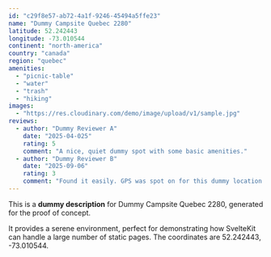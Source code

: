 ```yaml
---
id: "c29f8e57-ab72-4a1f-9246-45494a5ffe23"
name: "Dummy Campsite Quebec 2280"
latitude: 52.242443
longitude: -73.010544
continent: "north-america"
country: "canada"
region: "quebec"
amenities:
  - "picnic-table"
  - "water"
  - "trash"
  - "hiking"
images:
  - "https://res.cloudinary.com/demo/image/upload/v1/sample.jpg"
reviews:
  - author: "Dummy Reviewer A"
    date: "2025-04-025"
    rating: 5
    comment: "A nice, quiet dummy spot with some basic amenities."
  - author: "Dummy Reviewer B"
    date: "2025-09-06"
    rating: 3
    comment: "Found it easily. GPS was spot on for this dummy location."
---
```


This is a **dummy description** for Dummy Campsite Quebec 2280, generated for the proof of concept.

It provides a serene environment, perfect for demonstrating how SvelteKit can handle a large number of static pages. The coordinates are 52.242443, -73.010544.
